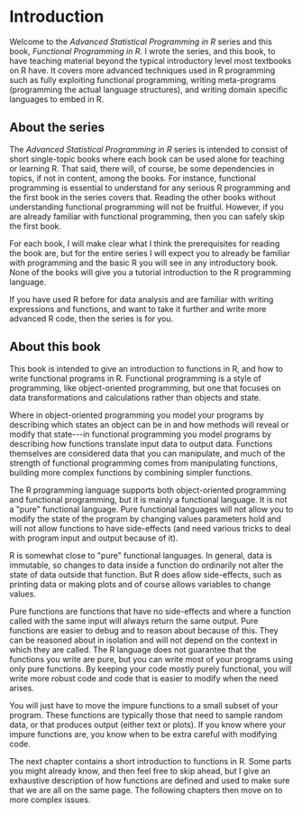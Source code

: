 
# Introduction

Welcome to the *Advanced Statistical Programming in R* series and this book, *Functional Programming in R*. I wrote the series, and this book, to have teaching material beyond the typical introductory level most textbooks on R have. It covers more advanced techniques used in R programming such as fully exploiting functional programming, writing meta-programs (programming the actual language structures), and writing domain specific languages to embed in R.

## About the series

The *Advanced Statistical Programming in R* series is intended to consist of short single-topic books where each book can be used alone for teaching or learning R. That said, there will, of course, be some dependencies in topics, if not in content, among the books. For instance, functional programming is essential to understand for any serious R programming and the first book in the series covers that. Reading the other books without understanding functional programming will not be fruitful. However, if you are already familiar with functional programming, then you can safely skip the first book.

For each book, I will make clear what I think the prerequisites for reading the book are, but for the entire series I will expect you to already be familiar with programming and the basic R you will see in any introductory book. None of the books will give you a tutorial introduction to the R programming language.

If you have used R before for data analysis and are familiar with writing expressions and functions, and want to take it further and write more advanced R code, then the series is for you.

## About this book

This book is intended to give an introduction to functions in R, and how to write functional programs in R. Functional programming is a style of programming, like object-oriented programming, but one that focuses on data transformations and calculations rather than objects and state.

Where in object-oriented programming you model your programs by describing which states an object can be in and how methods will reveal or modify that state---in functional programming you model programs by describing how functions translate input data to output data. Functions themselves are considered data that you can manipulate, and much of the strength of functional programming comes from manipulating functions, building more complex functions by combining simpler functions.

The R programming language supports both object-oriented programming and functional programming, but it is mainly a functional language. It is not a "pure" functional language. Pure functional languages will not allow you to modify the state of the program by changing values parameters hold and will not allow functions to have side-effects (and need various tricks to deal with program input and output because of it).

R is somewhat close to "pure" functional languages. In general, data is immutable, so changes to data inside a function do ordinarily not alter the state of data outside that function. But R does allow side-effects, such as printing data or making plots and of course allows variables to change values. 

Pure functions are functions that have no side-effects and where a function called with the same input will always return the same output. Pure functions are easier to debug and to reason about because of this. They can be reasoned about in isolation and will not depend on the context in which they are called. The R language does not guarantee that the functions you write are pure, but you can write most of your programs using only pure functions. By keeping your code mostly purely functional, you will write more robust code and code that is easier to modify when the need arises.

You will just have to move the impure functions to a small subset of your program. These functions are typically those that need to sample random data, or that produces output (either text or plots). If you know where your impure functions are, you know when to be extra careful with modifying code.

The next chapter contains a short introduction to functions in R. Some parts you might already know, and then feel free to skip ahead, but I give an exhaustive description of how functions are defined and used to make sure that we are all on the same page. The following chapters then move on to more complex issues.
